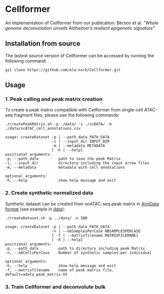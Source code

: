 # Cellformer
An implementation of Cellformer from our publication: Berson et al. *"Whole genome deconvolution unveils Alzheimer’s resilient epigenetic signature"*

## Installation from source
The lastest source version of Cellformer can be accessed by running the following command:

```
git clone https://github.com/elo-nsrb/Cellformer.git
```


## Usage
### 1. Peak calling and peak matrix creation

To create a peak matrix compatible with Cellformer from single-cell ATAC-seq fragment files, please use the following commands:

```
./createPeakMatrix.sh -p ./data/ -i ./scDATA/ -m ./data/scATAC_cell_annotations.csv

usage: createDataset -p | --path_data PATH_DATA
                     -i | --input_dir INPUT_DIR
                     -m | --metadata METADATA
                     [ -h | --help]
positional arguments:
-p, --path_data         path to save the peak Matrix
-i, --input_dir         directory including the input arrow files
-m, --metadata          metadata with cell annotations

optional arguments:
-h, --help              show help message and exit
```

### 2. Create synthetic normalized data
Synthetic dataset can be created from snATAC-seq peak matrix in [AnnData format](https://anndata.readthedocs.io/en/latest/) (see example in [data](https://github.com/elo-nsrb/Cellformer/tree/main/data)):

```
./createDataset.sh -p ../data/ -n 500

usage: createDataset -p | --path_data PATH_DATA
                     -n | --nbSamplesPerCase NBSAMPLESPERCASE
                     [ -f | --matrixfilename MATRIXFILEMANE]
                     [ -h | --help]
positional arguments:
-p, --path_data         path to directory including peak Matrix
-n, --nbCellsPerCase    Number of synthetic samples per individual

optional arguments:
-h, --help              show help message and exit
-f, --matrixfilename    name of peak matrix file, default=adata_peak_matrix.h5
```

### 3. Train Cellformer and deconvolute bulk
